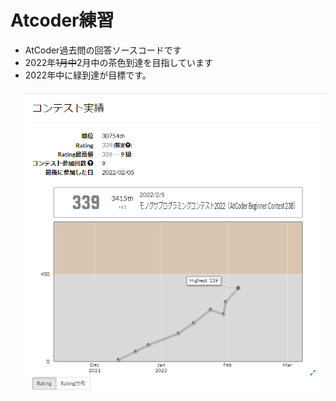 # Atcoder練習
- AtCoder過去問の回答ソースコードです <br>
- 2022年~~1月中~~2月中の茶色到達を目指しています <br>
- 2022年中に緑到達が目標です。<br>
　　
![imag](https://github.com/daichiterazawa/Atcoder/blob/master/img/25.png)
